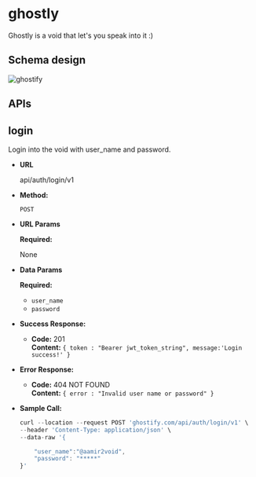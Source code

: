 # ghostly
Ghostly is a void that let's you speak into it :)

## Schema design

![ghostify](https://user-images.githubusercontent.com/20106622/116771499-98655d80-aa69-11eb-96b1-59acf127f314.PNG)




## APIs

**login**
----
  Login into the void with user_name and password.

* **URL**

  api/auth/login/v1

* **Method:**

  `POST`
  
*  **URL Params**

   **Required:**
 
   None

* **Data Params**

   **Required:**
 
   - `user_name`
   - `password`

* **Success Response:**

  * **Code:** 201 <br />
    **Content:** `{ token : "Bearer jwt_token_string", message:'Login success!' }`
 
* **Error Response:**

  * **Code:** 404 NOT FOUND <br />
    **Content:** `{ error : "Invalid user name or password" }`

* **Sample Call:**

  ```javascript
  curl --location --request POST 'ghostify.com/api/auth/login/v1' \
  --header 'Content-Type: application/json' \
  --data-raw '{

      "user_name":"@aamir2void",
      "password": "*****"
  }'
  ```
